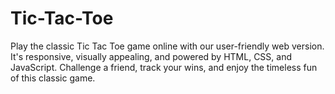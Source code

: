 # Tic-Tac-Toe
Play the classic Tic Tac Toe game online with our user-friendly web version. It's responsive, visually appealing, and powered by HTML, CSS, and JavaScript. Challenge a friend, track your wins, and enjoy the timeless fun of this classic game.
